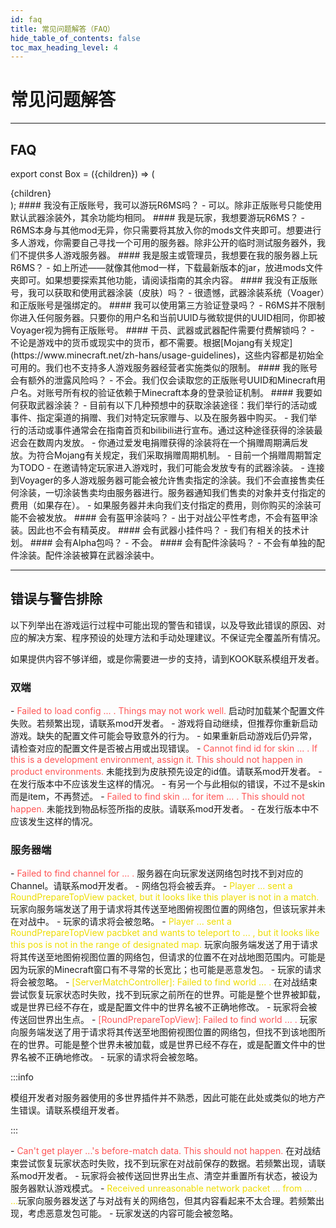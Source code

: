 ```yaml
---
id: faq
title: 常见问题解答（FAQ）
hide_table_of_contents: false
toc_max_heading_level: 4
---
```


# 常见问题解答

---

## FAQ

export const Box = ({children}) => (
  <div style={{
    backgroundColor: 'transparent',
    border: '2px solid #3399ff',
    borderRadius: '12px',
    'padding': '1rem',
    'padding-bottom': '0rem',
    'margin-bottom': '1rem',
  }}>
  {children}
  </div>
);

<Box>
#### 我没有正版账号，我可以游玩R6MS吗？
- 可以。除非正版账号只能使用默认武器涂装外，其余功能均相同。
</Box>



<Box>
#### 我是玩家，我想要游玩R6MS？
- R6MS本身与其他mod无异，你只需要将其放入你的mods文件夹即可。想要进行多人游戏，你需要自己寻找一个可用的服务器。除非公开的临时测试服务器外，我们不提供多人游戏服务器。
</Box>



<Box>
#### 我是服主或管理员，我想要在我的服务器上玩R6MS？
- 如上所述——就像其他mod一样，下载最新版本的jar，放进mods文件夹即可。如果想要探索其他功能，请阅读指南的其余内容。
</Box>



<Box>
#### 我没有正版账号，我可以获取和使用武器涂装（皮肤）吗？
- 很遗憾，武器涂装系统（Voager）和正版账号是强绑定的。
</Box>



<Box>
#### 我可以使用第三方验证登录吗？
- R6MS并不限制你进入任何服务器。只要你的用户名和当前UUID与微软提供的UUID相同，你即被Voyager视为拥有正版账号。
</Box>



<Box>
#### 干员、武器或武器配件需要付费解锁吗？
- 不论是游戏中的货币或现实中的货币，都不需要。根据[Mojang有关规定](https://www.minecraft.net/zh-hans/usage-guidelines)，这些内容都是初始全可用的。我们也不支持多人游戏服务器经营者实施类似的限制。
</Box>



<Box>
#### 我的账号会有额外的泄露风险吗？
- 不会。我们仅会读取您的正版账号UUID和Minecraft用户名。对账号所有权的验证依赖于Minecraft本身的登录验证机制。
</Box>



<Box>
#### 我要如何获取武器涂装？
- 目前有以下几种预想中的获取涂装途径：我们举行的活动或事件、指定渠道的捐赠、我们对特定玩家赠与、以及在服务器中购买。
  - 我们举行的活动或事件通常会在指南首页和bilibili进行宣布。通过这种途径获得的涂装最迟会在数周内发放。
  - 你通过爱发电捐赠获得的涂装将在一个捐赠周期满后发放。为符合Mojang有关规定，我们采取捐赠周期机制。
    - 目前一个捐赠周期暂定为TODO
  - 在邀请特定玩家进入游戏时，我们可能会发放专有的武器涂装。
  - 连接到Voyager的多人游戏服务器可能会被允许售卖指定的涂装。我们不会直接售卖任何涂装，一切涂装售卖均由服务器进行。服务器通知我们售卖的对象并支付指定的费用（如果存在）。
    - 如果服务器并未向我们支付指定的费用，则你购买的涂装可能不会被发放。



</Box>



<Box>
#### 会有盔甲涂装吗？
- 出于对战公平性考虑，不会有盔甲涂装。因此也不会有精英皮。
</Box>



<Box>
#### 会有武器小挂件吗？
- 我们有相关的技术计划。
</Box>



<Box>
#### 会有Alpha包吗？
- 不会。
</Box>



<Box>
#### 会有配件涂装吗？
- 不会有单独的配件涂装。配件涂装被算在武器涂装中。
</Box>

---

## 错误与警告排除

以下列举出在游戏运行过程中可能出现的警告和错误，以及导致此错误的原因、对应的解决方案、程序预设的处理方法和手动处理建议。不保证完全覆盖所有情况。

如果提供内容不够详细，或是你需要进一步的支持，请到KOOK联系模组开发者。

### 双端

<Box>
- &#8203;<font color="ff5555">Failed to load config ... . Things may not work well.</font> 启动时加载某个配置文件失败。若频繁出现，请联系mod开发者。
    - 游戏将自动继续，但推荐你重新启动游戏。缺失的配置文件可能会导致意外的行为。
    - 如果重新启动游戏后仍异常，请检查对应的配置文件是否被占用或出现错误。



</Box>



<Box>
- &#8203;<font color="ff5555">Cannot find id for skin ... . If this is a development environment, assign it. This should not happen in product environments.</font> 未能找到为皮肤预先设定的id值。请联系mod开发者。
    - 在发行版本中不应该发生这样的情况。
    - 有另一个与此相似的错误，不过不是skin而是item，不再赘述。



</Box>



<Box>
- &#8203;<font color="ff5555">Failed to find skin ... for item ... . This should not happen.</font> 未能找到物品标签所指的皮肤。请联系mod开发者。
    - 在发行版本中不应该发生这样的情况。



</Box>



### 服务器端

<Box>
- &#8203;<font color="ff5555">Failed to find channel for ... .</font> 服务器在向玩家发送网络包时找不到对应的Channel。请联系mod开发者。
    - 网络包将会被丢弃。



</Box>



<Box>
- &#8203;<font color="eedd00">Player ... sent a RoundPrepareTopView packet, but it looks like this player is not in a match.</font> 玩家向服务端发送了用于请求将其传送至地图俯视图位置的网络包，但该玩家并未在对战中。
    - 玩家的请求将会被忽略。



</Box>



<Box>
- &#8203;<font color="eedd00">Player ... sent a RoundPrepareTopView pacbket and wants to teleport to ... , but it looks like this pos is not in the range of designated map.</font> 玩家向服务端发送了用于请求将其传送至地图俯视图位置的网络包，但请求的位置不在对战地图范围内。可能是因为玩家的Minecraft窗口有不寻常的长宽比；也可能是恶意发包。
    - 玩家的请求将会被忽略。



</Box>



<Box>
- &#8203;<font color="eedd00">[ServerMatchController]: Failed to find world ... .</font> 在对战结束尝试恢复玩家状态时失败，找不到玩家之前所在的世界。可能是整个世界被卸载，或是世界已经不存在，或是配置文件中的世界名被不正确地修改。
    - 玩家将会被传送回世界出生点。



</Box>



<Box>
- &#8203;<font color="ff5555">[RoundPrepareTopView]: Failed to find world ... .</font> 玩家向服务端发送了用于请求将其传送至地图俯视图位置的网络包，但找不到该地图所在的世界。可能是整个世界未被加载，或是世界已经不存在，或是配置文件中的世界名被不正确地修改。
    - 玩家的请求将会被忽略。



</Box>

:::info

模组开发者对服务器使用的多世界插件并不熟悉，因此可能在此处或类似的地方产生错误。请联系模组开发者。

:::



<Box>
- &#8203;<font color="ff5555">Can't get player ...'s before-match data. This should not happen.</font> 在对战结束尝试恢复玩家状态时失败，找不到玩家在对战前保存的数据。若频繁出现，请联系mod开发者。
    - 玩家将会被传送回世界出生点、清空并重置所有状态，被设为服务器默认游戏模式。




</Box>



<Box>
- &#8203;<font color="eedd00">Received unreasonable network packet ... from ... . ...</font>玩家向服务器发送了与对战有关的网络包，但其内容看起来不太合理。若频繁出现，考虑恶意发包可能。
    - 玩家发送的内容可能会被忽略。



</Box>